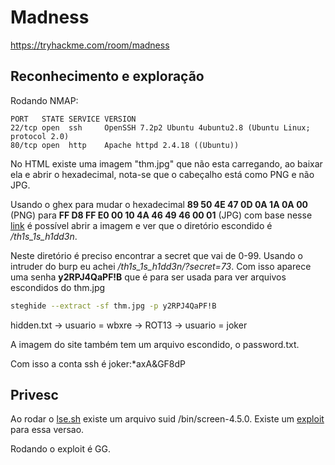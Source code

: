 # Madness
https://tryhackme.com/room/madness

## Reconhecimento e exploração
Rodando NMAP:

    PORT   STATE SERVICE VERSION
    22/tcp open  ssh     OpenSSH 7.2p2 Ubuntu 4ubuntu2.8 (Ubuntu Linux; protocol 2.0)
    80/tcp open  http    Apache httpd 2.4.18 ((Ubuntu))

No HTML existe uma imagem "thm.jpg" que não esta carregando, ao baixar ela e abrir o hexadecimal, nota-se que o cabeçalho está como PNG e não JPG.

Usando o ghex para mudar o hexadecimal __89 50 4E 47 0D 0A 1A 0A 00__ (PNG) para __FF D8 FF E0 00 10 4A 46 49 46 00 01__ (JPG) com base nesse [link](https://en.wikipedia.org/wiki/List_of_file_signatures?source=post_page-----8a8080672083--------------------------------)
é possível abrir a imagem e ver que o diretório escondido é */th1s_1s_h1dd3n*.

Neste diretório é preciso encontrar a secret que vai de 0-99. Usando o intruder do burp eu achei */th1s_1s_h1dd3n/?secret=73*.
Com isso aparece uma senha __y2RPJ4QaPF!B__ que é para ser usada para ver arquivos escondidos do thm.jpg

```sh
steghide --extract -sf thm.jpg -p y2RPJ4QaPF!B
```
hidden.txt -> usuario = wbxre -> ROT13 -> usuario = joker

A imagem do site também tem um arquivo escondido, o password.txt.

Com isso a conta ssh é joker:*axA&GF8dP

## Privesc
Ao rodar o [lse.sh](https://raw.githubusercontent.com/diego-treitos/linux-smart-enumeration/master/lse.sh) existe um arquivo suid /bin/screen-4.5.0.
Existe um [exploit](https://www.exploit-db.com/exploits/41154?source=post_page-----8a8080672083--------------------------------) para essa versao.

Rodando o exploit é GG.

